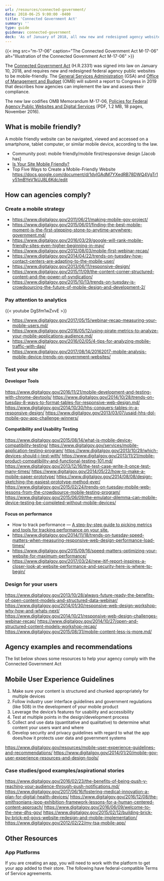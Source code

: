 ```yaml
---
url: /resources/connected-government/
date: 2018-06-25 9:00:00 -0400
title: 'Connected Government Act'
summary: ''
type: guide
guidenav: connected-government
deck: 'As of January of 2018, all new new and redesigned agency websites are required to be mobile friendly.'
---
```



{{< img src="m-17-06" caption="The Connected Government Act M-17-06" alt="Illustration of the Connected Government Act M-17-06" >}}

The [Connected Government Act](https://www.congress.gov/bill/115th-congress/house-bill/2331) (H.R.2331) was signed into law on January 10, 2018, and requires new and redesigned federal agency public websites to be mobile-friendly. The [General Services Administration](https://www.gsa.gov/) (GSA) and [Office of Management and Budget](https://www.whitehouse.gov/omb/) (OMB) will submit a report to Congress in 2019 that describes how agencies can implement the law and assess their compliance.



The new law codifies OMB Memorandum M-17-06, [Policies for Federal Agency Public Websites and Digital Services](https://www.whitehouse.gov/sites/whitehouse.gov/files/omb/memoranda/2017/m-17-06.pdf) (PDF, 1.2 MB, 18 pages, November 2016).

## What is mobile friendly?

A mobile friendly website can be navigated, viewed and accessed on a smartphone, tablet computer, or similar mobile device, according to the law.

- Community post: mobile friendly/mobile first/responsive design [Jacob has]
- [Is Your Site Mobile Friendly?](https://www.digitalgov.gov/2015/10/23/is-your-site-mobile-friendly/)
- Top Five Ways to Create a Mobile-Friendly Website https://docs.google.com/document/d/1dyIGAdM7YXedRB78DWQ4VgTr1y51mBYeV1kUJ8L6Kdc/edit


## How can agencies comply?

### Create a mobile strategy
  - https://www.digitalgov.gov/2011/06/21/making-mobile-gov-project/
  - https://www.digitalgov.gov/2015/06/01/finding-the-best-mobile-moment-is-the-first-stepping-stone-to-anytime-anywhere-government.md/
  - https://www.digitalgov.gov/2016/03/29/google-will-rank-mobile-friendly-sites-even-higher-beginning-in-may/
  - https://www.digitalgov.gov/2012/08/03/mobile-first-webinar-recap/
  - https://www.digitalgov.gov/2014/04/22/trends-on-tuesday-how-contact-centers-are-adapting-to-the-mobile-user/
  - https://www.digitalgov.gov/2013/06/11/responsive-design/
  - https://www.digitalgov.gov/2015/11/09/the-content-corner-structured-content-and-the-power-of-syndication/
  - https://www.digitalgov.gov/2015/10/13/trends-on-tuesday-is-crowdsourcing-the-future-of-mobile-design-and-development-2/

###  Pay attention to analytics

{{< youtube DgSfm1wZvvE >}}

- https://www.digitalgov.gov/2017/05/15/webinar-recap-measuring-your-mobile-users.md/
- https://www.digitalgov.gov/2016/05/12/using-pirate-metrics-to-analyze-your-mobile-applications-audience.md/
- https://www.digitalgov.gov/2016/02/05/4-tips-for-analyzing-mobile-traffic-with-dap/
- https://www.digitalgov.gov/2017/08/14/20162017-mobile-analysis-mobile-device-trends-on-government-websites/

### Test your site

#### Developer Tools
https://www.digitalgov.gov/2016/11/21/mobile-development-and-testing-with-chrome-devtools/
https://www.digitalgov.gov/2014/10/28/trends-on-tuesday-8-ways-to-format-tables-for-responsive-web-design.md/
https://www.digitalgov.gov/2014/10/30/hhs-conquers-tables-in-a-responsive-design/
https://www.digitalgov.gov/2013/03/07/usaid-hhs-dol-mobile-gov-app-challenge-winners/

#### Compatibility and Usability Testing
https://www.digitalgov.gov/2015/08/14/what-is-mobile-device-compatibility-testing/
https://www.digitalgov.gov/services/mobile-application-testing-program/
https://www.digitalgov.gov/2013/10/29/which-devices-should-i-test-with/
https://www.digitalgov.gov/2013/11/21/mobile-product-compatibility-and-functional-testing-101.md/
https://www.digitalgov.gov/2013/12/16/the-test-case-write-it-once-test-many-times/
https://www.digitalgov.gov/2014/05/22/how-to-make-a-mobile-paper-prototype/
https://www.digitalgov.gov/2014/08/08/design-sketching-the-easiest-prototype-method-ever/
https://www.digitalgov.gov/2015/02/24/trends-on-tuesday-mobile-web-lessons-from-the-crowdsource-mobile-testing-program/
https://www.digitalgov.gov/2015/06/09/the-emulator-dilemma-can-mobile-device-testing-be-completed-without-mobile-devices/

#### Focus on performance
- How to track performance — [A step-by-step guide to picking metrics and tools for tracking performance on your site.](https://designsystem.digital.gov/performance/how/)
- https://www.digitalgov.gov/2014/11/18/trends-on-tuesday-speed-matters-when-measuring-responsive-web-design-performance-load-times/
- https://www.digitalgov.gov/2015/09/16/speed-matters-optimizing-your-website-for-maximum-performance/
- https://www.digitalgov.gov/2017/03/24/new-itif-report-inspires-a-closer-look-at-website-performance-and-security-here-is-where-to-begin/


### Design for your users
https://www.digitalgov.gov/2013/10/28/always-future-ready-the-benefits-of-open-content-models-and-structured-data-webinar/
https://www.digitalgov.gov/2014/01/30/responsive-web-design-workshop-why-how-and-whats-next/
https://www.digitalgov.gov/2014/10/21/responsive-web-design-challenges-webinar-recap/
https://www.digitalgov.gov/2014/10/27/open-and-structured-content-models-workshop-recap/
https://www.digitalgov.gov/2015/08/31/mobile-content-less-is-more.md/

## Agency examples and recommendations
The list below shows some resources to help your agency comply with the Connected Government Act

## Mobile User Experience Guidelines

1. Make sure your content is structured and chunked appropriately for multiple devices
2. Follow industry user interface guidelines and government regulations (like 508) in the development of your mobile product
3. Leverage the device’s features for usability and accessibility
4. Test at multiple points in the design/development process
5. Collect and use data (quantitative and qualitative) to determine what content your users want and where
6. Develop security and privacy guidelines with regard to what the app does/how it protects user data and government systems


https://www.digitalgov.gov/resources/mobile-user-experience-guidelines-and-recommendations/
https://www.digitalgov.gov/2014/01/20/mobile-gov-user-experience-resources-and-design-tools/

### Case studies/good examples/aspirational stories
https://www.digitalgov.gov/2016/02/23/the-benefits-of-being-push-y-reaching-your-audience-through-push-notifications.md/
https://www.digitalgov.gov/2017/06/16/fostering-medical-innovation-a-plan-for-digital-health-devices/
https://www.digitalgov.gov/2016/12/08/the-smithsonians-ipop-exhibition-framework-lessons-for-a-human-centered-content-approach/
https://www.digitalgov.gov/2016/06/09/welcome-to-the-new-dhs-gov/
https://www.digitalgov.gov/2015/02/12/building-brick-by-brick-ed-govs-website-redesign-and-mobile-implementation/
https://www.digitalgov.gov/2012/02/22/my-tsa-mobile-app/

## Other Resources

### App Platforms
If you are creating an app, you will need to work with the platform to get your app added to their store. The following have federal-compatible Terms of Service agreements.
